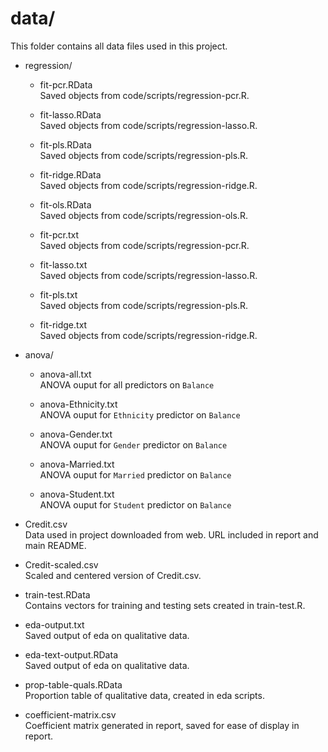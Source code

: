 # data/
This folder contains all data files used in this project.

+ regression/  
  + fit-pcr.RData  
  Saved objects from code/scripts/regression-pcr.R.
  
  + fit-lasso.RData  
  Saved objects from code/scripts/regression-lasso.R.
  
  + fit-pls.RData  
  Saved objects from code/scripts/regression-pls.R.
  
  + fit-ridge.RData  
  Saved objects from code/scripts/regression-ridge.R.
  
  + fit-ols.RData  
  Saved objects from code/scripts/regression-ols.R.

  + fit-pcr.txt  
  Saved objects from code/scripts/regression-pcr.R.
  
  + fit-lasso.txt  
  Saved objects from code/scripts/regression-lasso.R.
  
  + fit-pls.txt  
  Saved objects from code/scripts/regression-pls.R.
  
  + fit-ridge.txt  
  Saved objects from code/scripts/regression-ridge.R.

+ anova/
  + anova-all.txt    
  ANOVA ouput for all predictors on `Balance`  
  
  + anova-Ethnicity.txt  
  ANOVA ouput for `Ethnicity` predictor on `Balance`  
  
  + anova-Gender.txt  
  ANOVA ouput for `Gender` predictor on `Balance`  
  
  + anova-Married.txt  
  ANOVA ouput for `Married` predictor on `Balance`  
  
  + anova-Student.txt   
  ANOVA ouput for `Student` predictor on `Balance`  


+ Credit.csv   
Data used in project downloaded from web. URL included in report and main README.  

+ Credit-scaled.csv  
Scaled and centered version of Credit.csv.  

+ train-test.RData  
Contains vectors for training and testing sets created in train-test.R.  

+ eda-output.txt  
Saved output of eda on qualitative data.  

+ eda-text-output.RData  
Saved output of eda on qualitative data.  

+ prop-table-quals.RData  
Proportion table of qualitative data, created in eda scripts.  

+ coefficient-matrix.csv  
Coefficient matrix generated in report, saved for ease of display in report.  
